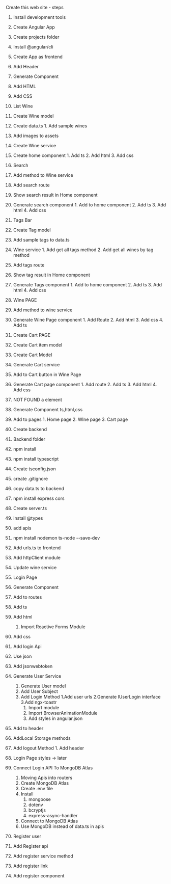  Create this web site - steps
1. Install development tools

2. Create Angular App
  1. Create projects folder
  2. Install @angular/cli
  3. Create App as frontend

3. Add Header
  1. Generate Component
  2. Add HTML
  3. Add CSS

4. List Wine
  1. Create Wine model
  2.  Create data.ts
    1. Add sample wines
  3. Add images to assets
  4. Create Wine service
  5. Create home component
    1. Add ts
    2. Add html
    3. Add css
    
5. Search
  1. Add method to Wine service
  2. Add search route
  3. Show search result in Home component
  4. Generate search component
    1. Add to home component
    2. Add ts
    3. Add html
    4. Add css

6. Tags Bar
  1. Create Tag model
  2. Add sample tags to data.ts
  3. Wine service
    1. Add get all tags method
    2. Add get all wines by tag method
  4. Add tags route
  5. Show tag result in Home component
  6. Generate Tags component
    1. Add to home component
    2. Add ts
    3. Add html
    4. Add css    

7. Wine PAGE
  1. Add method to wine service
  2. Generate Wine Page component
    1. Add Route
    2. Add html
    3. Add css 
    4. Add ts

8. Create Cart PAGE
  1. Create Cart item model
  2. Create Cart Model
  3. Generate Cart service
  4. Add to Cart button in Wine Page
  5. Generate Cart page component
    1. Add route
    2. Add ts
    3. Add html
    4. Add css

9. NOT FOUND a element
  1. Generate Component
    ts,html,css
  2. Add to pages
    1. Home page
    2. WIne page
    3. Cart page

10. Create backend
 1. Backend folder
 2. npm install
 3. npm install typescript
 4. Create tsconfig.json
 5. create .gitignore
 6. copy data.ts to backend
 7. npm install express cors
 8. Create server.ts
  1. install @types
  2. add apis
9. npm install nodemon ts-node --save-dev
10. Add urls.ts to frontend
11. Add httpClient module
12. Update wine service

11. Login Page
 1. Generate Component
   1. Add to routes
   2. Add ts
   3. Add html
      1. Import Reactive Forms Module
   4. Add css
 2. Add login Api
   1. Use json
   2. Add jsonwebtoken
 3. Generate User Service
    1. Generate User model
    2. Add User Subject
    3. Add Login Method
      1.Add user urls
      2.Generate IUserLogin interface
      3.Add ngx-toastr
       1. Import module
       2. Import BrowserAnimationModule
       3. Add styles in angular.json
   4. Add to header
   5. AddLocal Storage methods
   6. Add logout Method
     1. Add header

12.  Login Page styles -> later

13. Connect Login API To MongoDB Atlas
    1. Moving Apis into routers
    2. Create MongoDB Atlas
    3. Create .env file
    4. Install
       1. mongoose
       2. dotenv
       3. bcryptjs
       4. express-async-handler
    5. Connect to MongoDB Atlas
    6. Use MongoDB instead of data.ts in apis

14. Register user
 1. Add Register api
 2. Add register service method
 3. Add register link
 4. Add register component



  